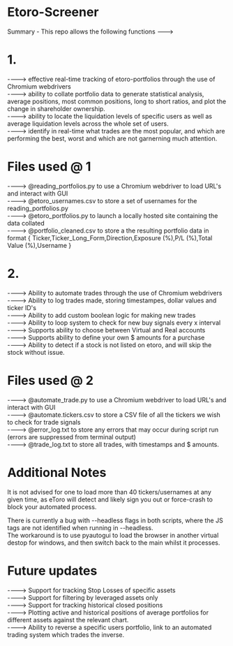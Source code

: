 # Etoro-Screener
Summary -
This repo allows the following functions --->

# 1.
----> effective real-time tracking of etoro-portfolios through the use of Chromium webdrivers <br>
----> ability to collate portfolio data to generate statistical analysis, average positions, most common positions, long to short ratios, and plot the change in shareholder ownership.<br>
----> ability to locate the liquidation levels of specific users as well as average liquidation levels across the whole set of users.<br>
----> identify in real-time what trades are the most popular, and which are performing the best, worst and which are not garnerning much attention.<br>

# Files used @ 1
----> @reading_portfolios.py to use a Chromium webdriver to load URL's and interact with GUI<br>
----> @etoro_usernames.csv to store a set of usernames for the reading_portfolios.py<br>
----> @etoro_portfolios.py to launch a locally hosted site containing the data collated<br>
----> @portfolio_cleaned.csv to store a the resulting portfolio data in format { Ticker,Ticker_Long_Form,Direction,Exposure (%),P/L (%),Total Value (%),Username }<br>

# 2. 
----> Ability to automate trades through the use of Chromium webdrivers<br>
----> Ability to log trades made, storing timestampes, dollar values and ticker ID's<br>
----> Ability to add custom boolean logic for making new trades<br>
----> Ability to loop system to check for new buy signals every x interval<br>
----> Supports ability to choose between Virtual and Real accounts<br>
----> Supports ability to define your own $ amounts for a purchase<br>
----> Ability to detect if a stock is not listed on etoro, and will skip the stock without issue.<br>

# Files used @ 2
----> @automate_trade.py to use a Chromium webdriver to load URL's and interact with GUI<br>
----> @automate.tickers.csv to store a CSV file of all the tickers we wish to check for trade signals<br>
----> @error_log.txt to store any errors that may occur during script run (errors are suppressed from terminal output)<br>
----> @trade_log.txt to store all trades, with timestamps and $ amounts.<br>

# Additional Notes
It is not advised for one to load more than 40 tickers/usernames at any given time, as eToro will detect and likely sign you out or force-crash to block your automated process.<br>

There is currently a bug with --headless flags in both scripts, where the JS tags are not identified when running in --headless. <br>
The workaround is to use pyautogui to load the browser in another virtual destop for windows, and then switch back to the main whilst it processes.<br>

# Future updates

----> Support for tracking Stop Losses of specific assets<br>
----> Support for filtering by leveraged assets only<br>
----> Support for tracking historical closed positions<br>
----> Plotting active and historical positions of average portfolios for different assets against the relevant chart.<br>
----> Ability to reverse a specific users portfolio, link to an automated trading system which trades the inverse.<br>
